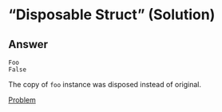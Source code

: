 # “Disposable Struct” (Solution)

## Answer

```
Foo
False
```

The copy of `foo` instance was disposed instead of original.

[Problem](./DisposableStruct-P.md)